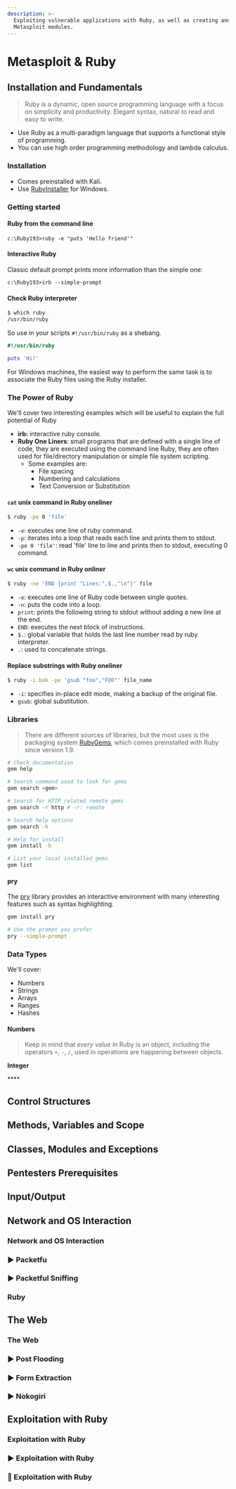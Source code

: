 ```yaml
---
description: >-
  Exploiting vulnerable applications with Ruby, as well as creating and editing
  Metasploit modules.
---
```


# Metasploit & Ruby

## Installation and Fundamentals

> Ruby is a dynamic, open source programming language with a focus on simplicity and productivity. Elegant syntax, natural to read and easy to write.

* Use Ruby as a multi-paradigm language that supports a functional style of programming.
* You can use high order programming methodology and lambda calculus.

### Installation

* Comes preinstalled with Kali.
* Use [RubyInstaller](https://rubyinstaller.org/) for Windows.

### Getting started

#### Ruby from the command line

```text
c:\Ruby193>ruby -e "puts 'Hello friend'"
```

#### Interactive Ruby

Classic default prompt prints more information than the simple one:

```text
c:\Ruby193>irb --simple-prompt
```

#### Check Ruby interpreter

```bash
$ which ruby
/usr/bin/ruby
```

So use in your scripts `#!/usr/bin/ruby` as a shebang.

```ruby
#!/usr/bin/ruby

puts 'Hi!'
```

For Windows machines, the easiest way to perform the same task is to associate the Ruby files using the Ruby installer.

### The Power of Ruby

We'll cover two interesting examples which will be useful to explain the full potential of Ruby

* **irb:** interactive ruby console.
* **Ruby One Liners**: small programs that are defined with a single line of code, they are executed using the command line Ruby, they are often used for file/directory manipulation or simple file system scripting.
  * Some examples are:
    * File spacing
    * Numbering and calculations
    * Text Conversion or Substitution

#### `cat` unix command in Ruby oneliner

```bash
$ ruby -pe 0 'file'
```

* `-e`: executes one line of ruby command.
* `-p`: iterates into a loop that reads each line and prints them to stdout.
* `-pe 0 'file'`: read 'file' line to line and prints then to stdout, executing 0 command. 

#### `wc` unix command in Ruby onliner

```bash
$ ruby -ne 'END {print "Lines:",$.,"\n"}' file
```

* `-e`: executes one line of Ruby code between single quotes.
* `-n`: puts the code into a loop.
* `print`: prints the following string to stdout without adding a new line at the end.
* `END`: executes the next block of instructions.
* `$.`: global variable that holds the last line number read by ruby interpreter.
* `.`: used to concatenate strings.

#### Replace substrings with Ruby oneliner

```bash
$ ruby -i.bak -pe 'gsub "foo","FOO"' file_name
```

* `-i`: specifies in-place edit mode, making a backup of the original file.
* `gsub`: global substitution.

### Libraries

> There are different sources of libraries, but the most uses is the packaging system [RubyGems](http://rubygems.org), which comes preinstalled with Ruby since version 1.9.

```bash
# Check documentation
gem help

# Search command used to look for gems
gem search <gem>

# Search for HTTP related remote gems
gem search -r http # -r: remote

# Search help options
gem search -h

# Help for install
gem install -h

# List your local installed gems
gem list
```

#### pry

The [pry](https://github.com/pry) library provides an interactive environment with many interesting features such as syntax highlighting.

```bash
gem install pry

# Use the prompt you prefer
pry --simple-prompt
```

### Data Types

We'll cover:

* Numbers
* Strings
* Arrays
* Ranges
* Hashes

#### Numbers

> Keep in mind that _every value_ in Ruby is an object, including the operators `+`, `-`, `/`, used in operations are happening between objects.

**Integer**

\*\*\*\*



























## Control Structures

## Methods, Variables and Scope

## Classes, Modules and Exceptions

## Pentesters Prerequisites

## Input/Output

## Network and OS Interaction

### Network and OS Interaction

### ▶ Packetfu

### ▶ Packetful Sniffing

### Ruby

## The Web

### The Web

### ▶ Post Flooding

### ▶ Form Extraction

### ▶ Nokogiri

## Exploitation with Ruby

### Exploitation with Ruby

### ▶ Exploitation with Ruby

### 🧪 Exploitation with Ruby




